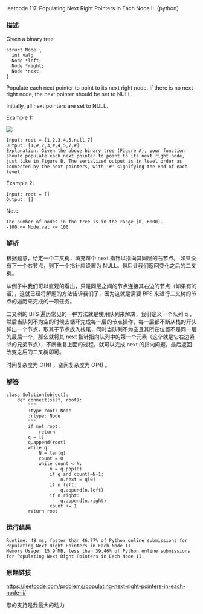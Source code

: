 leetcode  117. Populating Next Right Pointers in Each Node II（python）




### 描述

Given a binary tree

	struct Node {
	  int val;
	  Node *left;
	  Node *right;
	  Node *next;
	}

Populate each next pointer to point to its next right node. If there is no next right node, the next pointer should be set to NULL.

Initially, all next pointers are set to NULL.



Example 1:

![](https://assets.leetcode.com/uploads/2019/02/15/117_sample.png)

	Input: root = [1,2,3,4,5,null,7]
	Output: [1,#,2,3,#,4,5,7,#]
	Explanation: Given the above binary tree (Figure A), your function should populate each next pointer to point to its next right node, just like in Figure B. The serialized output is in level order as connected by the next pointers, with '#' signifying the end of each level.

	
Example 2:

	Input: root = []
	Output: []







Note:


	The number of nodes in the tree is in the range [0, 6000].
	-100 <= Node.val <= 100

### 解析

根据题意，给定一个二叉树，填充每个 next 指针以指向其同层的右节点。 如果没有下一个右节点，则下一个指针应设置为 NULL。最后让我们返回变化之后的二叉树。

从例子中我们可以直观的看出，只是同层之间的节点连接其右边的节点（如果有的话），这就已经将解题的方法告诉我们了，因为这就是需要 BFS 来进行二叉树的节点的遍历来完成的一项任务。

二叉树的 BFS 遍历常见的一种方法就是使用队列来解决，我们定义一个队列 q  ，然后当队列不为空的时候去循环完成每一层的节点操作，每一层都不断从栈的开头弹出一个节点，取其子节点放入栈尾，同时当队列不为空且其所在位置不是同一层的最后一个，那么就将其 next 指针指向队列中的第一个元素（这个就是它右边紧邻的兄弟节点），不断重复上面的过程，就可以完成 next 的指向问题。最后返回改变之后的二叉树即可。

时间复杂度为 O(N) ，空间复杂度为 O(N) 。


### 解答
				

	class Solution(object):
	    def connect(self, root):
	        """
	        :type root: Node
	        :rtype: Node
	        """
	        if not root:
	            return
	        q = []
	        q.append(root)
	        while q:
	            N = len(q)
	            count = 0
	            while count < N:
	                n = q.pop(0)
	                if q and count!=N-1:
	                    n.next = q[0]
	                if n.left:
	                    q.append(n.left)
	                if n.right:
	                    q.append(n.right)
	                count += 1
	        return root
            	      
			
### 运行结果

	Runtime: 48 ms, faster than 46.77% of Python online submissions for Populating Next Right Pointers in Each Node II.
	Memory Usage: 15.9 MB, less than 39.46% of Python online submissions for Populating Next Right Pointers in Each Node II.


### 原题链接


https://leetcode.com/problems/populating-next-right-pointers-in-each-node-ii/


您的支持是我最大的动力
